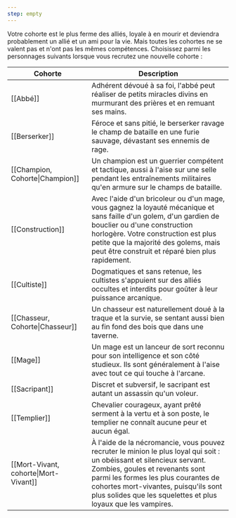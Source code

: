 ```yaml
---
step: empty
---
```

Votre cohorte est le plus ferme des alliés, loyale à en mourir et deviendra probablement un allié et un ami pour la vie. Mais toutes les cohortes ne se valent pas et n'ont pas les mêmes compétences. Choisissez parmi les personnages suivants lorsque vous recrutez une nouvelle cohorte :

| Cohorte                               | Description                                                                                                                                                                                                                                                                                               |
| ------------------------------------- | --------------------------------------------------------------------------------------------------------------------------------------------------------------------------------------------------------------------------------------------------------------------------------------------------------- |
| [[Abbé]]                              | Adhérent dévoué à sa foi, l'abbé peut réaliser de petits miracles divins en murmurant des prières et en remuant ses mains.                                                                                                                                                                                |
| [[Berserker]]                         | Féroce et sans pitié, le berserker ravage le champ de bataille en une furie sauvage, dévastant ses ennemis de rage.                                                                                                                                                                                       |
| [[Champion, Cohorte\|Champion]]       | Un champion est un guerrier compétent et tactique, aussi à l'aise sur une selle pendant les entraînements militaires qu'en armure sur le champs de bataille.                                                                                                                                              |
| [[Construction]]                      | Avec l'aide d'un bricoleur ou d'un mage, vous gagnez la loyauté mécanique et sans faille d'un golem, d'un gardien de bouclier ou d'une construction horlogère. Votre construction est plus petite que la majorité des golems, mais peut être construit et réparé bien plus rapidement.                    |
| [[Cultiste]]                          | Dogmatiques et sans retenue, les cultistes s'appuient sur des alliés occultes et interdits pour goûter à leur puissance arcanique.                                                                                                                                                                        |
| [[Chasseur, Cohorte\|Chasseur]]       | Un chasseur est naturellement doué à la traque et la survie, se sentant aussi bien au fin fond des bois que dans une taverne.                                                                                                                                                                             |
| [[Mage]]                              | Un mage est un lanceur de sort reconnu pour son intelligence et son côté studieux. Ils sont généralement à l'aise avec tout ce qui touche à l'arcane.                                                                                                                                                     |
| [[Sacripant]]                         | Discret et subversif, le sacripant est autant un assassin qu'un voleur.                                                                                                                                                                                                                                   |
| [[Templier]]                          | Chevalier courageux, ayant prêté serment à la vertu et à son poste, le templier ne connaît aucune peur et aucun égal.                                                                                                                                                                                     |
| [[Mort-Vivant, cohorte\|Mort-Vivant]] | À l'aide de la nécromancie, vous pouvez recruter le minion le plus loyal qui soit : un obéissant et silencieux servant. Zombies, goules et revenants sont parmi les formes les plus courantes de cohortes mort-vivantes, puisqu'ils sont plus solides que les squelettes et plus loyaux que les vampires. |



